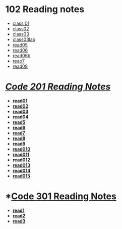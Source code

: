 # 102 Reading notes 

- [class 01](./class01.md)
- [class02](./class02.md)
- [class03](./class03.md)
- [class03lab](./class03lab.md)
- [read05](./read05.md)
- [read06](./read06.md)
- [read06b](./read06b.md)
- [reao7](./reado7.md)
- [read08](./read08.md)
    
# *[Code 201 Reading Notes](https://romanayalew.github.io/readingnotes/)*
- **[read01](./read01.md)**
- **[read02](./read02.md)**
- **[read03](./read03.md)**
- **[read04](./read04.md)**
- **[read5](./read5.md)**
- **[read6](./read6.md)**
- **[read7](./read7.md)**
- **[read8](./read8.md)**
- **[read9](./read9.md)**
- **[read010](./read10.md)**
- **[read011](./read011.md)**
- **[read012](./read012.md)**
- **[read013](./read013.md)**
- **[read014](./read014.md)**
- **[read015](./read015.md)**

# *[Code 301 Reading Notes](https://romanayalew.github.io/readingnotes)
- **[read1](./301/read01.md)**
- **[read2](./301/read02.md)**
- **[read3](./301/read03.md)**
